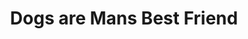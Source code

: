 ---
pid: LLP429
title: Dogs are Mans Best Friend
location_transcription: Spring Garden and 17 Street Masterman Padio
zipcode: 
outside_phl: 
neighborhood: 
age: '11'
age_range: 6-13
instagram: 
image_file_name: LLP_429.jpg
proposal_transcription: It would be a dog standing at the feet of a man. The dog would
  be up to his knees and the man would be looking down at. The dog I think people
  need to respect dogs more.
topic: Animals
topic_summary: '0'
type: Sculpture Statue
keywords_other: dogs
credit: Khmer Green
image_labels: 
twitter: 
facebook: 
permalink: "/monuments/llp429/"
layout: item-page
---
